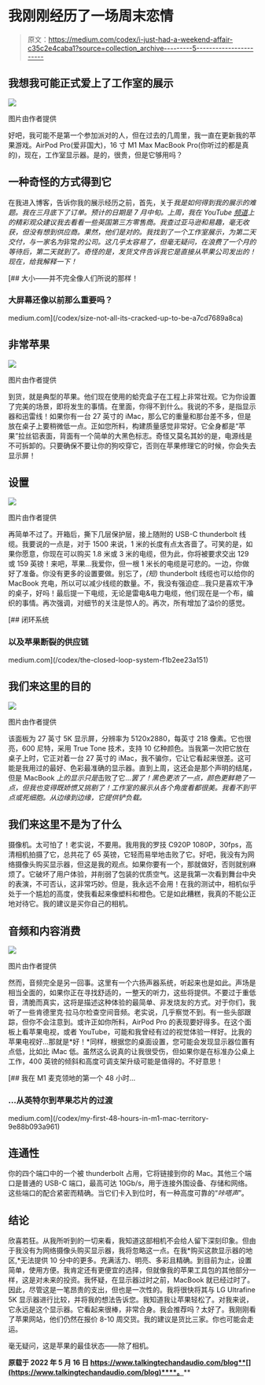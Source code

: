 # 我刚刚经历了一场周末恋情

> 原文：<https://medium.com/codex/i-just-had-a-weekend-affair-c35c2e4caba1?source=collection_archive---------5----------------------->

## 我想我可能正式爱上了工作室的展示

![](img/2f59f34470242c17dbdacb067fb78359.png)

图片由作者提供

好吧，我可能不是第一个参加派对的人，但在过去的几周里，我一直在更新我的苹果游戏。AirPod Pro(爱非国大)，16 寸 M1 Max MacBook Pro(你听过的都是真的)，现在，工作室显示器。是的，很贵，但是它够用吗？

## 一种奇怪的方式得到它

在我进入博客，告诉你我的展示经历之前，首先，关于*我是如何得到我的展示的难题。我在三月底下了订单。预计的日期是 7 月中旬。上周，我在 YouTube [频道](https://www.youtube.com/c/DavidLewistalkingtechandaudio)上的精彩观众建议我去看看一些英国第三方零售商。我查过亚马逊和易趣，毫无收获，但没有想到供应商。果然，他们是对的。我找到了一个工作室展示，为第二天交付，与一家名为*非常*的公司。这几乎太容易了，但毫无疑问，在浪费了一个月的等待后，第二天就到了。奇怪的是，发货文件告诉我它是直接从苹果公司发出的！现在，给我解释一下！*

[](/codex/size-not-all-its-cracked-up-to-be-a7cd7689a8ca) [## 大小——并不完全像人们所说的那样！

### 大屏幕还像以前那么重要吗？

medium.com](/codex/size-not-all-its-cracked-up-to-be-a7cd7689a8ca) 

## 非常苹果

![](img/d7af6e5959843485b904029af1ea9889.png)

图片由作者提供

到货，就是典型的苹果。他们现在使用的蛤壳盒子在工程上非常壮观。它为你设置了完美的场景，即将发生的事情。在里面，你得不到什么。我说的不多，是指显示器和迅雷线！如果你有一台 27 英寸的 iMac，那么它的重量和那台差不多，但是放在桌子上要稍微低一点。正如您所料，构建质量感觉非常好。它全身都是“苹果”拉丝铝表面，背面有一个简单的大黑色标志。奇怪又莫名其妙的是，电源线是不可拆卸的。只要确保不要让你的狗咬穿它，否则在苹果修理它的时候，你会失去显示屏！

## 设置

![](img/8feb88da97aac22e332ccf8e9bc83a74.png)

图片由作者提供

再简单不过了。开箱后，撕下几层保护层，接上随附的 USB-C thunderbolt 线缆。我要说的一点是，对于 1500 来说，1 米的长度有点太吝啬了。可笑的是，如果你愿意，你现在可以购买 1.8 米或 3 米的电缆，但为此，你将被要求交出 129 或 159 英镑！来吧，苹果…我爱你，但一根 1 米长的电缆是可悲的。一边，你做好了准备。你没有更多的设置要做。别忘了，*(短)* thunderbolt 线缆也可以给你的 MacBook 充电，所以可以减少线缆的数量。不，我没有强迫症…我只是喜欢干净的桌子，好吗！最后提一下电缆，无论是雷电&电力电缆，他们现在是一个布，编织的事情。再次强调，对细节的关注是惊人的。再次，所有增加了溢价的感觉。

[](/codex/the-closed-loop-system-f1b2ee23a151) [## 闭环系统

### 以及苹果断裂的供应链

medium.com](/codex/the-closed-loop-system-f1b2ee23a151) 

## 我们来这里的目的

![](img/b9d5f06973ef8f1fe45b983423c2489e.png)

图片由作者提供

该面板为 27 英寸 5K 显示屏，分辨率为 5120x2880，每英寸 218 像素。它也很亮，600 尼特，采用 True Tone 技术，支持 10 亿种颜色。当我第一次把它放在桌子上时，它正对着一台 27 英寸的 iMac，我不骗你，它让它看起来很差。这可能是我用过的最好、色彩最准确的显示器。直到上周，这还会是那个声明的结尾，但是 MacBook *上的显示只是*击败了它…*罢了！黑色更浓了一点，颜色更鲜艳了一点，但我也变得既娇惯又挑剔了！工作室的展示从各个角度看都很美。我看不到平点或死细胞。从边缘到边缘，它提供铲负载。*

## 我们来这里不是为了什么

摄像机。太可怕了！老实说，不要用。我用我的罗技 C920P 1080P，30fps，高清相机拍摄了它，总共花了 65 英镑，它轻而易举地击败了它。好吧，我没有为网络摄像头购买显示器，但这是我的观点。如果你要有一个，那就做好，否则就别麻烦了。它破坏了用户体验，并削弱了包装的优质空气。这是我第一次看到舞台中央的表演，不可否认，这非常巧妙。但是，我永远不会用！在我的测试中，相机似乎处于一个尴尬的高度，使我看起来像塑料和橙色。它是如此糟糕，我真的不能公正地对待它。我的建议是买你自己的相机。

## 音频和内容消费

![](img/e2fe18a15d84edd28f400c4b41f098dc.png)

图片由作者提供

然而，音频完全是另一回事。这里有一个六扬声器系统，听起来也是如此。声场是相当全面的，如果你正在寻找舒适的，一整天的听力，这些将提供。不要过于重低音，清脆而真实，这将是描述这种体验的最简单、非发烧友的方式。对于你们，我听了一些肯德里克·拉马尔检查空间音频。老实说，几乎察觉不到。有一些头部跟踪，但你不会注意到。或许正如你所料，AirPod Pro 的表现要好得多。在这个面板上看苹果电视，或者 YouTube，可能和我曾经有过的视觉体验一样好。比我的苹果电视好…那就是*好！*同样，根据您的桌面设置，您可能会发现显示器位置有点低，比如比 iMac 低。虽然这么说真的让我很受伤，但如果你是在标准办公桌上工作，400 英镑的倾斜和高度可调支架升级可能是值得的。不好意思！

[](/codex/my-first-48-hours-in-m1-mac-territory-9e88b093a961) [## 我在 M1 麦克领地的第一个 48 小时…

### …从英特尔到苹果芯片的过渡

medium.com](/codex/my-first-48-hours-in-m1-mac-territory-9e88b093a961) 

## 连通性

你的四个端口中的一个被 thunderbolt 占用，它将链接到你的 Mac。其他三个端口是普通的 USB-C 端口，最高可达 10Gb/s，用于连接外围设备、存储和网络。这些端口的配合紧密而精确。当它们卡入到位时，有一种高度可靠的“*咔嗒声*”。

## 结论

欣喜若狂。从我所听到的一切来看，我知道这部相机不会给人留下深刻印象。但由于我没有为网络摄像头购买显示器，我将忽略这一点。在我*购买这款显示器的地区,*无法提供 10 分中的更多。充满活力、明亮、多彩且精确。到目前为止，设置简单，使用方便。我肯定还有更便宜的选择，但就像我的苹果工具包的其他部分一样，这是对未来的投资。我怀疑，在显示器过时之前，MacBook 就已经过时了。因此，尽管这是一笔昂贵的支出，但也是一次性的。我将很快将其与 LG Ultrafine 5K 显示器进行比较，并将我的想法告诉您。我知道我让苹果轻松了。对我来说，它永远是这个显示器。它看起来很棒，非常合身。我会推荐吗？太好了。我刚刚看了苹果网站，他们仍然在报价 8-10 周交货。我的建议是货比三家。你也可能会走运。

毫无疑问，这是苹果的最佳状态——除了相机。

**原载于 2022 年 5 月 16 日 https://www.talkingtechandaudio.com/blog**[](https://www.talkingtechandaudio.com/blog)****。****